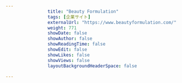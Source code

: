 ---
                title: "Beauty Formulation"
                tags: [企業サイト]
                externalUrl: "https://www.beautyformulation.com/"
                weight: 771
                showDate: false
                showAuthor: false
                showReadingTime: false
                showEdit: false
                showLikes: false
                showViews: false
                layoutBackgroundHeaderSpace: false
                ---


